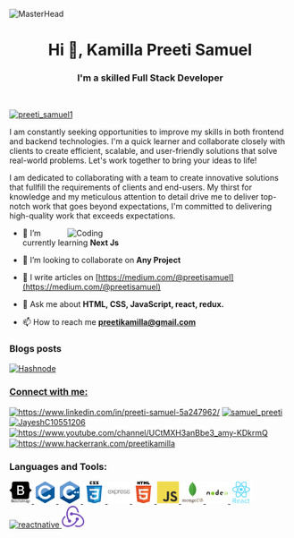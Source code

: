 ![MasterHead](https://e0.pxfuel.com/wallpapers/66/409/desktop-wallpaper-software-engineer-software-development.jpg)

<h1 align="center">Hi 👋, Kamilla Preeti Samuel</h1>
<h3 align="center">I'm a skilled Full Stack Developer</h3>
</br>
<p align="left"> <a href="https://twitter.com/preeti_samuel1" target="blank"><img src="https://img.shields.io/twitter/follow/preeti_samuel1?logo=twitter&style=for-the-badge" alt="preeti_samuel1" /></a> </p>

<p>I am constantly seeking opportunities to improve my skills in both frontend and backend technologies. I'm a quick learner and collaborate closely with clients to create efficient, scalable, and user-friendly solutions that solve real-world problems. Let's work together to bring your ideas to life!</p>

<p>I am dedicated to collaborating with a team to create innovative solutions that fullfill the requirements of clients and end-users. My thirst for knowledge and my meticulous attention to detail drive me to deliver top-notch work that goes beyond expectations, I'm committed to delivering high-quality work that exceeds expectations. <p>

<img align="right" alt="Coding" width="400" src="https://camo.githubusercontent.com/6587ec1b3304a4351679cd4324e47a86ac3e17f878d446bf0e8e6856551d80ba/68747470733a2f2f7468656e696e65686572747a2e636f6d2f77702d636f6e74656e742f75706c6f6164732f323032302f30362f66756c6c2d737461636b2d646576656c6f706d656e742e676966">

- 🌱 I’m currently learning **Next Js**

- 👯 I’m looking to collaborate on **Any Project**

<!-- - 👨‍💻 All of my projects are available at [https://portfolio-three-mu-34.vercel.app/](https://portfolio-three-mu-34.vercel.app/) -->

- 📝 I write articles on [https://medium.com/@preetisamuel](https://medium.com/@preetisamuel)

- 💬 Ask me about **HTML, CSS, JavaScript, react, redux.**

- 📫 How to reach me **preetikamilla@gmail.com**

<!-- - 📄 Know about my experiences [(https://docs.google.com/document/d/1JugrBKvTJ4NpLixbyhR9XmrSORUlmixk/edit#)] -->

### Blogs posts


 <a href="https://kamilapreetisamuel.hashnode.dev/" target="_blank" rel="noreferrer"> 
  <img src="https://cdn.hashnode.com/res/hashnode/image/upload/v1611902473383/CDyAuTy75.png?auto=compress" alt="Hashnode" width="40" height="40"/> </a> <a href="https://kamilapreetisamuel.hashnode.dev/" target="_blank" rel="noreferrer"> 

<h3 align="left">Connect with me:</h3>
<p align="left">
<!--  ### soft SKILLS
<h3 align="left">Soft Skills:</h3>
<ui text-decoration="none">
    <li text-decoration="none">Problem Solving Skills<li>
     <li text-decoration="none">Clean and Maintainable Coding<li>    
    <li text-decoration="none">Good communication<li>    
    <li text-decoration="none">Team Sprit<li>    
    <li text-decoration="none">Flexibility and adaptability<li>    
    <li text-decoration="none">Time Management<li>   
    <li text-decoration="none">Positive Mindset and Creative Thinking<li>   
  ### TECHNICAL SKILLS   
  <h3 align="left">Technical Skills:</h3>
    </ui>
    <ui text-decoration="none">
      <li text-decoration="none"> MERN Stack:- MongoDB, Express.js, React.js, Node.js<li>   
    <li text-decoration="none">Web Development:- HTML5, CSS3, JavaScript, Webpack, REST APIs <li>    
    <li text-decoration="none">Frontend:- Next.js, Redux.js, Bootstrap, Tailwind CSS, Chakra UI <li>   
    <li text-decoration="none">Backend:- Express.js, Sequelize, Mongoose<li>    
    <li text-decoration="none">Programming Languages and DSA :- JavaScript, C++, DSA<li>   
    <li text-decoration="none">
Tools and Technologies:- Git & Github, Visual Studio Code, Postman, SQL workbench, MongoDB Compass, Powershell etc.
<li>   
    </ui> -->
 


<a href="https://www.linkedin.com/in/preeti-samuel-5a247962/" target="blank"><img align="center" src="https://raw.githubusercontent.com/rahuldkjain/github-profile-readme-generator/master/src/images/icons/Social/linked-in-alt.svg" alt="https://www.linkedin.com/in/preeti-samuel-5a247962/" height="30" width="40" /></a>
<a href="https://www.instagram.com/samuel_preeti/" target="blank"><img align="center" src="https://raw.githubusercontent.com/rahuldkjain/github-profile-readme-generator/master/src/images/icons/Social/instagram.svg" alt="samuel_preeti" height="30" width="40" /></a>
 <a href="https://twitter.com/JayeshC10551206" target="blank"><img align="center" src="https://raw.githubusercontent.com/rahuldkjain/github-profile-readme-generator/master/src/images/icons/Social/twitter.svg" alt="JayeshC10551206" height="30" width="40" /></a>
<a href="https://www.youtube.com/channel/UCtMXH3anBbe3_amy-KDkrmQ" target="blank"><img align="center" src="https://raw.githubusercontent.com/rahuldkjain/github-profile-readme-generator/master/src/images/icons/Social/youtube.svg" alt="https://www.youtube.com/channel/UCtMXH3anBbe3_amy-KDkrmQ" height="30" width="40" /></a>
<a href="https://www.hackerrank.com/preetikamilla" target="blank"><img align="center" src="https://raw.githubusercontent.com/rahuldkjain/github-profile-readme-generator/master/src/images/icons/Social/hackerrank.svg" alt="https://www.hackerrank.com/preetikamilla" height="30" width="40" /></a>
</p>

<h3 align="left">Languages and Tools:</h3>
<p align="left"> <a href="https://getbootstrap.com" target="_blank" rel="noreferrer"> 
  <img src="https://raw.githubusercontent.com/devicons/devicon/master/icons/bootstrap/bootstrap-plain-wordmark.svg" alt="bootstrap" width="40" height="40"/> </a> <a href="https://www.cprogramming.com/" target="_blank" rel="noreferrer"> 
  <img src="https://raw.githubusercontent.com/devicons/devicon/master/icons/c/c-original.svg" alt="c" width="40" height="40"/> </a> <a href="https://www.w3schools.com/cpp/" target="_blank" rel="noreferrer">
  <img src="https://raw.githubusercontent.com/devicons/devicon/master/icons/cplusplus/cplusplus-original.svg" alt="cplusplus" width="40" height="40"/> </a> <a href="https://www.w3schools.com/css/" target="_blank" rel="noreferrer">
  <img src="https://raw.githubusercontent.com/devicons/devicon/master/icons/css3/css3-original-wordmark.svg" alt="css3" width="40" height="40"/> </a> <a href="https://expressjs.com" target="_blank" rel="noreferrer">
  <img src="https://raw.githubusercontent.com/devicons/devicon/master/icons/express/express-original-wordmark.svg" alt="express" width="40" height="40"/> </a> <a href="https://git-scm.com/" target="_blank" rel="noreferrer"> 
<!--   <img src="https://www.vectorlogo.zone/logos/git-scm/git-scm-icon.svg" alt="git" width="40" height="40"/> </a> <a href="https://www.w3.org/html/" target="_blank" rel="noreferrer">  -->
  <img src="https://raw.githubusercontent.com/devicons/devicon/master/icons/html5/html5-original-wordmark.svg" alt="html5" width="40" height="40"/> </a> <a href="https://developer.mozilla.org/en-US/docs/Web/JavaScript" target="_blank" rel="noreferrer"> 
  <img src="https://raw.githubusercontent.com/devicons/devicon/master/icons/javascript/javascript-original.svg" alt="javascript" width="40" height="40"/> </a> <a href="https://www.mongodb.com/docs/" target="_blank" rel="noreferrer">
<!--   <img src="https://upload.wikimedia.org/wikipedia/commons/2/21/Matlab_Logo.png" alt="matlab" width="40" height="40"/> </a> <a href="https://www.mongodb.com/" target="_blank" rel="noreferrer">  -->
  <img src="https://raw.githubusercontent.com/devicons/devicon/master/icons/mongodb/mongodb-original-wordmark.svg" alt="mongodb" width="40" height="40"/> </a> <a href="https://nodejs.org" target="_blank" rel="noreferrer"> 
  <img src="https://raw.githubusercontent.com/devicons/devicon/master/icons/nodejs/nodejs-original-wordmark.svg" alt="nodejs" width="40" height="40"/> </a> <a href="https://legacy.reactjs.org/docs/getting-started.html" target="_blank" rel="noreferrer">
<!--   <img src="https://raw.githubusercontent.com/devicons/devicon/master/icons/python/python-original.svg" alt="python" width="40" height="40"/> </a> <a href="https://reactjs.org/" target="_blank" rel="noreferrer">  -->
  <img src="https://raw.githubusercontent.com/devicons/devicon/master/icons/react/react-original-wordmark.svg" alt="react" width="40" height="40"/> </a> <a href="https://reactnative.dev/" target="_blank" rel="noreferrer">
  <img src="https://reactnative.dev/img/header_logo.svg" alt="reactnative" width="40" height="40"/> </a> <a href="https://redux.js.org" target="_blank" rel="noreferrer"> 
  <img src="https://raw.githubusercontent.com/devicons/devicon/master/icons/redux/redux-original.svg" alt="redux" width="40" height="40"/> </a> </p>
